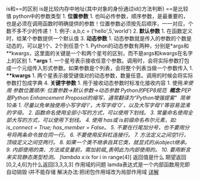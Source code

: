 is和\==的区别
	is是比较内存中地址(其中对象的身份通过id()方法判断)
	\==是比较值
python中的参数类型
	1. **位置参数**
		1. 也叫必传参数，顺序参数，是最重要的，也是必须在调用函数时明确提供的参数！位置参数必须按先后顺序，一一对应，个数不多不少的传递！
		1. 例子: a,b,c = ('hello',5,'world')
	2. **默认参数**
		1. 在函数定义时，给某个参数提供一个默认值
	3. **动态参数**
		1. 动态参数就是传入的参数的个数是动态的，可以是1个、2个到任意个
		1. Python的动态参数有两种，分别是\*args和\*\*kwargs，这里面的关键是一个和两个星号的区别，而不是args和kwargs在名字上的区别
		1. **\*args**
			1. 一个星号表示接收任意个参数。调用时，会将实际参数打包成一个元组传入形式参数。如果参数是个列表，会将整个列表当做一个参数传入
		1. **\*\*kwargs**
			1. 两个星表示接受键值对的动态参数，数量任意。调用的时候会将实际参数打包成字典
	4. **关键字参数**
		1. 用于接收动态参数时标准化接收内容
		1. 使用*来使用
	参数位置顺序:
	位置参数->默认参数->动态参数
Python的PEP8规范
	 **概念**:PEP是Python Enhancement Proposal的缩写，通常翻译为“Python增强提案”
	 简单10条
		1. 尽量以免单独使用小写字母’l’，大写字母’O’，以及大写字母’I’等容易混淆的字母。
		2. 函数命名使用全部小写的方式，可以使用下划线。
		3. 常量命名使用全部大写的方式，可以使用下划线。
		4. 使用 has或 is前缀命名布尔元素，如: is_connect = True; has_member = False。
		5. 不要在行尾加分号，也不要用分号将两条命令放在同一行。
		6. 不要使用反斜杠连接行。
		7. 方法定义之间空1行，顶级定义之间空两行。
		8. 如果一个类不继承自其它类，就显式的从object继承。
		9. 内部使用的类、方法或变量前，需加前缀_表明此为内部使用的。
		10. 要用断言来实现静态类型检测。
\[lambda x:i*x for i in range(4)]  返回值是什么
	期望返回\[0,2,4,6]为什么返回\[3,3,3,3]
	作用域的问题 lamda表达式是一个内部函数用完即自动销毁 i并不能存储
	解决办法:把闭包作用域改为局部作用域
	[详解](https://blog.csdn.net/qq_37085158/article/details/124734978)



















